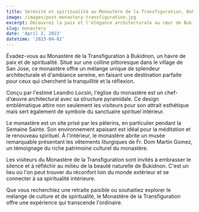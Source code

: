 ```yaml
---
title: Sérénité et spiritualité au Monastère de la Transfiguration, Bukidnon
image: /images/post-monastery-transfiguration.jpg
excerpt: Découvrez la paix et l'élégance architecturale au cœur de Bukidnon!
slug: monastery
date: 'April 2, 2023'
datetime: '2023-04-02'
---
```


Évadez-vous au Monastère de la Transfiguration à Bukidnon, un havre de paix et de spiritualité. Situé sur une colline pittoresque dans le village de San Jose, ce monastère offre un mélange unique de splendeur architecturale et d'ambiance sereine, en faisant une destination parfaite pour ceux qui cherchent la tranquillité et la réflexion.

Conçu par l'estimé Leandro Locsin, l'église du monastère est un chef-d'œuvre architectural avec sa structure pyramidale. Ce design emblématique attire non seulement les visiteurs pour son attrait esthétique mais sert également de symbole du sanctuaire spirituel intérieur.

Le monastère est un site prisé par les pèlerins, en particulier pendant la Semaine Sainte. Son environnement apaisant est idéal pour la méditation et le renouveau spirituel. À l'intérieur, le monastère abrite un musée remarquable présentant les vêtements liturgiques de Fr. Dom Martin Gomez, un témoignage du riche patrimoine culturel du monastère.

Les visiteurs du Monastère de la Transfiguration sont invités à embrasser le silence et à réfléchir au milieu de la beauté naturelle de Bukidnon. C'est un lieu où l'on peut trouver du réconfort loin du monde extérieur et se connecter à sa spiritualité intérieure.

Que vous recherchiez une retraite paisible ou souhaitiez explorer le mélange de culture et de spiritualité, le Monastère de la Transfiguration offre une expérience qui transcende l'ordinaire.